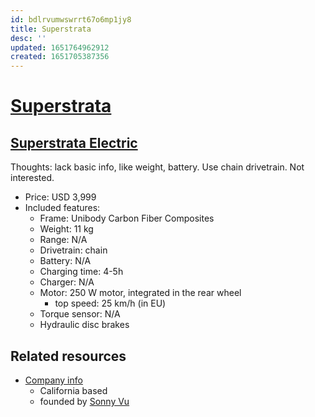 ```yaml
---
id: bdlrvumwswrrt67o6mp1jy8
title: Superstrata
desc: ''
updated: 1651764962912
created: 1651705387356
---
```

# [Superstrata](https://superstrata.bike/)

## [Superstrata Electric](https://superstrata.bike/product/superstrata-e)

Thoughts: lack basic info, like weight, battery. Use chain drivetrain. Not interested.

- Price: USD 3,999
- Included features:
    - Frame: Unibody Carbon Fiber Composites
    - Weight: 11 kg
    - Range: N/A
    - Drivetrain: chain
    - Battery: N/A
    - Charging time: 4-5h
    - Charger: N/A
    - Motor: 250 W motor, integrated in the rear wheel
        - top speed: 25 km/h (in EU)
    - Torque sensor: N/A
    - Hydraulic disc brakes

## Related resources

- [Company info](https://superstrata.bike/about-us)
    - California based
    - founded by [Sonny Vu](https://twitter.com/sonnyvu)